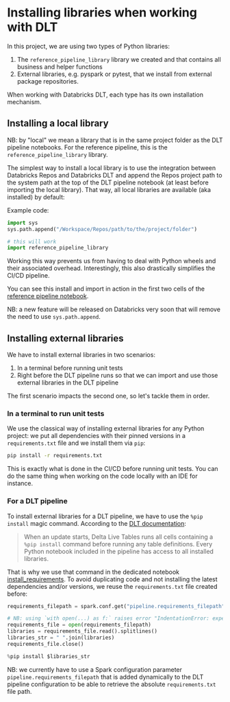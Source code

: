 # Installing libraries when working with DLT

In this project, we are using two types of Python libraries:
1. The `reference_pipeline_library` library we created and that contains all business and helper functions
2. External libraries, e.g. pyspark or pytest, that we install from external package repositories.

When working with Databricks DLT, each type has its own installation mechanism.

## Installing a local library

NB: by "local" we mean a library that is in the same project folder as the DLT pipeline notebooks. For the reference pipeline, this is the `reference_pipeline_library` library.

The simplest way to install a local library is to use the integration between Databricks Repos and Databricks DLT and append the Repos project path to the system path at the top of the DLT pipeline notebook (at least before importing the local library). That way, all local libraries are available (aka installed) by default:

Example code:
```python
import sys
sys.path.append("/Workspace/Repos/path/to/the/project/folder")

# this will work
import reference_pipeline_library
```
Working this way prevents us from having to deal with Python wheels and their associated overhead. Interestingly, this also drastically simplifies the CI/CD pipeline.

You can see this install and import in action in the first two cells of the [reference pipeline notebook](../../dlt_pipelines/reference_pipeline_main.py).

NB: a new feature will be released on Databricks very soon that will remove the need to use `sys.path.append`.

## Installing external libraries

We have to install external libraries in two scenarios:
1. In a terminal before running unit tests
2. Right before the DLT pipeline runs so that we can import and use those external libraries in the DLT pipeline

The first scenario impacts the second one, so let's tackle them in order.

### In a terminal to run unit tests

We use the classical way of installing external libraries for any Python project: we put all dependencies with their pinned versions in a `requirements.txt` file and we install them via `pip`:
```bash
pip install -r requirements.txt
```

This is exactly what is done in the CI/CD before running unit tests. You can do the same thing when working on the code locally with an IDE for instance.

### For a DLT pipeline

To install external libraries for a DLT pipeline, we have to use the `%pip install` magic command. According to the [DLT documentation](https://learn.microsoft.com/en-us/azure/databricks/workflows/delta-live-tables/delta-live-tables-python-ref#--python-libraries):
> When an update starts, Delta Live Tables runs all cells containing a `%pip install` command before running any table definitions. Every Python notebook included in the pipeline has access to all installed libraries.

That is why we use that command in the dedicated notebook [install_requirements](../../dlt_pipelines/install_requirements.py). To avoid duplicating code and not installing the latest dependencies and/or versions, we reuse the `requirements.txt` file created before:
```python
requirements_filepath = spark.conf.get("pipeline.requirements_filepath")

# NB: using `with open(...) as f:` raises error "IndentationError: expected an indented block"
requirements_file = open(requirements_filepath)
libraries = requirements_file.read().splitlines()
libraries_str = " ".join(libraries)
requirements_file.close()

%pip install $libraries_str
```

NB: we currently have to use a Spark configuration parameter `pipeline.requirements_filepath` that is added dynamically to the DLT pipeline configuration to be able to retrieve the absolute `requirements.txt` file path.
